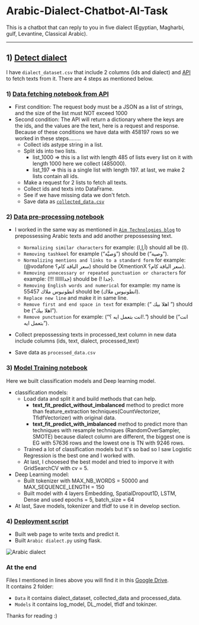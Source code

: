 # Arabic-Dialect-Chatbot-AI-Task
This is a chatbot that can reply to you in five dialect (Egyptian, Magharbi, gulf, Levantine, Classical Arabic).
________________________
## 1) [Detect dialect](https://github.com/AntoniosMalak/Arabic-Dialect-Chatbot-AI-Task/tree/main/Detect%20Dialect)
  I have `dialect_dataset.csv` that include 2 columns (ids and dialect) and [API](https://recruitment.aimtechnologies.co/ai-tasks) to fetch texts from it.
  There are 4 steps as mentioned below.<br>
  ### 1) [Data fetching notebook from API](https://github.com/AntoniosMalak/Arabic-Dialect-Chatbot-AI-Task/blob/main/Detect%20Dialect/data_fetching.ipynb)
  - First condition: The request body must be a JSON as a list of strings, and the size of the list must NOT
  exceed 1000
  - Second condition: The API will return a dictionary where the keys are the ids, and the values are the text, here
  is a request and response.<br>
  Because of these conditions we have data with 458197 rows so we worked in these steps........
    - Collect ids astype string in a list.
    - Split ids into two lists.
      - list_1000 => this is a list with length 485 of lists every list on it with length 1000 here we collect (485000).
      - list_197  => this is a single list with length 197.
      at last, we make 2 lists contain all ids.
    - Make a request for 2 lists to fetch all texts.
    - Collect ids and texts into DataFrame.
    - See if we have missing data we don't fetch.
    - Save data as [`collected_data.csv`](https://drive.google.com/file/d/15ZB6a0kQeKS4Se1CAcqogsFt0TaJ5q10/view?usp=sharing)

  ### 2) [Data pre-processing notebook](https://github.com/AntoniosMalak/arabic-dialect/blob/main/data_pre-processing.ipynb)
  - I worked in the same way as mentioned in [`Aim Technologies blog`](https://aimtechnologies.co/arabic-sentiment-analysis-blog.html?fbclid=IwAR0hlfhCOqd2xpJ3sGUb8yJbN0MzMq4dPPe6swuXwtdbCx1Mrn2I2wei3AM) to prepossessing Arabic texts and add another prepossessing text. <br>
      - `Normalizing similar characters` for example: (أ,إ,ا) should all be (ا). <br>
      - `Removing tashkeel` for example (“وَصيَّة”) should be (“وصية”). <br>
      - `Normalizing mentions and links to a standard form` for example: (@vodafone سعر الباقة كام؟) should be (XmentionX سعر الباقة كام؟).<br>
      - `Removing unnecessary or repeated punctuation or characters` for example: (!!! جداااااا) should be (! جدا).<br>
      - `Removing English words and numerical` for example: my name is انطونيوس ملاك 55457 should be (انطونيوس ملاك). <br>
      - `Replace new line` and make it in same line.<br>
      - `Remove first and end space in text` for example: (“   اهلا بيك    ”) should be (“اهلا بيك”).<br>
      - `Remove punctuation` for example: (“انت بتعمل ايه ؟!.”) should be (“انت بتعمل ايه”).<br>

  - Collect prepossessing texts in processed_text column in new data include columns (ids, text, dialect, processed_text)
  - Save data as `processed_data.csv`

  ### 3) [Model Training notebook](https://github.com/AntoniosMalak/arabic-dialect/blob/main/model_training.ipynb)
  Here we built classification models and Deep learning model.
  - classification models:
    - Load data and split it and build methods that can help.
      - **text_fit_predict_without_imbalanced** method to predict more than feature_extraction techniques(CountVectorizer, TfidfVectorizer) with original data.
      - **text_fit_predict_with_imbalanced** method to predict more than techniques with resample techniques (RandomOverSampler, SMOTE) because dialect column are different, the biggest one is EG with 57636 rows and the lowest one is TN with 9246 rows.
    - Trained a lot of classification models but it's so bad so I saw Logistic Regression is the best one and I worked with.
    - At last, I chooesed the best model and tried to imporve it with GridSearchCV with cv = 5.
  - Deep Learning model:
    - Built tokenizer with MAX_NB_WORDS = 50000 and MAX_SEQUENCE_LENGTH = 150
    - Built model with 4 layers Embedding, SpatialDropout1D, LSTM, Dense and used epochs = 5, batch_size = 64
  - At last, Save models, tokenizer and tfidf to use it in develop section.

### 4) [Deployment script](https://github.com/AntoniosMalak/arabic-dialect/tree/main/Deploy)
- Built web page to write texts and predict it.
- Built `Arabic dialect.py` using flask.

![Arabic dialect](https://user-images.githubusercontent.com/57007944/157964986-b2720d86-2ca0-4b6d-9499-034cedb590ce.jpg)


### At the end
Files I mentioned in lines above you will find it in this [Google Drive](https://drive.google.com/file/d/1ugiOzVbdwGnR0TiRX4DU46TzWfrB_9SL/view?usp=sharing).<br>
It contains 2 folder:
- `Data` it contains dialect_dataset, collected_data and processed_data.
- `Models` it contains log_model, DL_model, tfidf and tokinzer.

Thanks for reading :)

